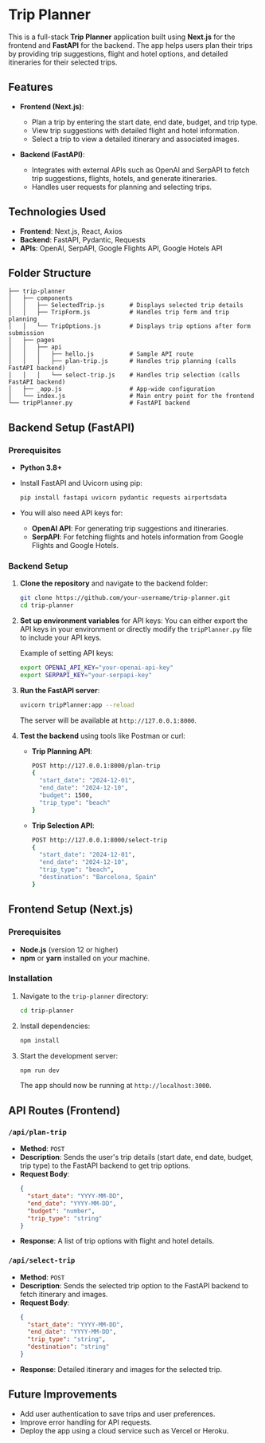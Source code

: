 
# Trip Planner

This is a full-stack **Trip Planner** application built using **Next.js** for the frontend and **FastAPI** for the backend. The app helps users plan their trips by providing trip suggestions, flight and hotel options, and detailed itineraries for their selected trips.

## Features

- **Frontend (Next.js)**: 
  - Plan a trip by entering the start date, end date, budget, and trip type.
  - View trip suggestions with detailed flight and hotel information.
  - Select a trip to view a detailed itinerary and associated images.

- **Backend (FastAPI)**: 
  - Integrates with external APIs such as OpenAI and SerpAPI to fetch trip suggestions, flights, hotels, and generate itineraries.
  - Handles user requests for planning and selecting trips.

## Technologies Used

- **Frontend**: Next.js, React, Axios
- **Backend**: FastAPI, Pydantic, Requests
- **APIs**: OpenAI, SerpAPI, Google Flights API, Google Hotels API

## Folder Structure

```
├── trip-planner
│   ├── components
│   │   ├── SelectedTrip.js       # Displays selected trip details
│   │   ├── TripForm.js           # Handles trip form and trip planning
│   │   └── TripOptions.js        # Displays trip options after form submission
│   ├── pages
│   │   ├── api
│   │   │   ├── hello.js          # Sample API route
│   │   │   ├── plan-trip.js      # Handles trip planning (calls FastAPI backend)
│   │   │   └── select-trip.js    # Handles trip selection (calls FastAPI backend)
│   ├── _app.js                   # App-wide configuration
│   └── index.js                  # Main entry point for the frontend
└── tripPlanner.py                # FastAPI backend
```

## Backend Setup (FastAPI)

### Prerequisites

- **Python 3.8+**
- Install FastAPI and Uvicorn using pip:
  ```bash
  pip install fastapi uvicorn pydantic requests airportsdata
  ```

- You will also need API keys for:
  - **OpenAI API**: For generating trip suggestions and itineraries.
  - **SerpAPI**: For fetching flights and hotels information from Google Flights and Google Hotels.

### Backend Setup

1. **Clone the repository** and navigate to the backend folder:
   ```bash
   git clone https://github.com/your-username/trip-planner.git
   cd trip-planner
   ```

2. **Set up environment variables** for API keys:
   You can either export the API keys in your environment or directly modify the `tripPlanner.py` file to include your API keys.

   Example of setting API keys:
   ```bash
   export OPENAI_API_KEY="your-openai-api-key"
   export SERPAPI_KEY="your-serpapi-key"
   ```

3. **Run the FastAPI server**:
   ```bash
   uvicorn tripPlanner:app --reload
   ```

   The server will be available at `http://127.0.0.1:8000`.

4. **Test the backend** using tools like Postman or curl:
   - **Trip Planning API**:
     ```bash
     POST http://127.0.0.1:8000/plan-trip
     {
       "start_date": "2024-12-01",
       "end_date": "2024-12-10",
       "budget": 1500,
       "trip_type": "beach"
     }
     ```

   - **Trip Selection API**:
     ```bash
     POST http://127.0.0.1:8000/select-trip
     {
       "start_date": "2024-12-01",
       "end_date": "2024-12-10",
       "trip_type": "beach",
       "destination": "Barcelona, Spain"
     }
     ```

## Frontend Setup (Next.js)

### Prerequisites

- **Node.js** (version 12 or higher)
- **npm** or **yarn** installed on your machine.

### Installation

1. Navigate to the `trip-planner` directory:
   ```bash
   cd trip-planner
   ```

2. Install dependencies:
   ```bash
   npm install
   ```

3. Start the development server:
   ```bash
   npm run dev
   ```

   The app should now be running at `http://localhost:3000`.

## API Routes (Frontend)

### `/api/plan-trip`

- **Method**: `POST`
- **Description**: Sends the user's trip details (start date, end date, budget, trip type) to the FastAPI backend to get trip options.
- **Request Body**:
  ```json
  {
    "start_date": "YYYY-MM-DD",
    "end_date": "YYYY-MM-DD",
    "budget": "number",
    "trip_type": "string"
  }
  ```
- **Response**: A list of trip options with flight and hotel details.

### `/api/select-trip`

- **Method**: `POST`
- **Description**: Sends the selected trip option to the FastAPI backend to fetch itinerary and images.
- **Request Body**:
  ```json
  {
    "start_date": "YYYY-MM-DD",
    "end_date": "YYYY-MM-DD",
    "trip_type": "string",
    "destination": "string"
  }
  ```
- **Response**: Detailed itinerary and images for the selected trip.

## Future Improvements

- Add user authentication to save trips and user preferences.
- Improve error handling for API requests.
- Deploy the app using a cloud service such as Vercel or Heroku.



